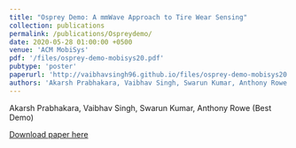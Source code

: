 ```yaml
---
title: "Osprey Demo: A mmWave Approach to Tire Wear Sensing"
collection: publications
permalink: /publications/Ospreydemo/
date: 2020-05-28 01:00:00 +0500
venue: 'ACM MobiSys'
pdf: '/files/osprey-demo-mobisys20.pdf'
pubtype: 'poster'
paperurl: 'http://vaibhavsingh96.github.io/files/osprey-demo-mobisys20.pdf'
authors: 'Akarsh Prabhakara, Vaibhav Singh, Swarun Kumar, Anthony Rowe'
---
```

Akarsh Prabhakara, Vaibhav Singh, Swarun Kumar, Anthony Rowe (Best Demo)

[Download paper here]('http://vaibhavsingh96.github.io/files/osprey-demo-mobisys20.pdf')
